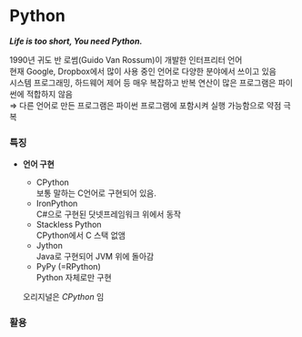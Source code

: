 # Python
**_Life is too short, You need Python._**  

1990년 귀도 반 로썸(Guido Van Rossum)이 개발한 인터프리터 언어  
현재 Google, Dropbox에서 많이 사용 중인 언어로 다양한 분야에서 쓰이고 있음  
시스템 프로그래밍, 하드웨어 제어 등 매우 복잡하고 반복 연산이 많은 프로그램은 파이썬에 적합하지 않음  
⇒ 다른 언어로 만든 프로그램은 파이썬 프로그램에 포함시켜 실행 가능함으로 약점 극복

### 특징
* __언어 구현__  
  + CPython  
    보통 말하는 C언어로 구현되어 있음.
  + IronPython  
    C#으로 구현된 닷넷프레임워크 위에서 동작
  + Stackless Python  
    CPython에서 C 스택 없앰
  + Jython  
    Java로 구현되어 JVM 위에 돌아감
  + PyPy (=RPython)  
    Python 자체로만 구현  

  오리지널은 _CPython_ 임

### 활용
